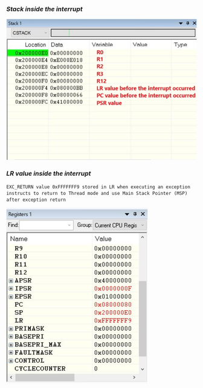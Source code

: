 ### <em>Stack inside the interrupt</em> ###

<a href="#"><img src="https://github.com/kosetin/embsys100/blob/assets/assignment07/assignment07_1b.JPG" /></a>


### <em>LR value inside the interrupt</em> ###

`EXC_RETURN value 0xFFFFFFF9 stored in LR when executing an exception instructs to return to Thread mode and use Main Stack Pointer (MSP) after exception return` 

<a href="#"><img src="https://github.com/kosetin/embsys100/blob/assets/assignment07/assignment07_2.JPG" /></a>